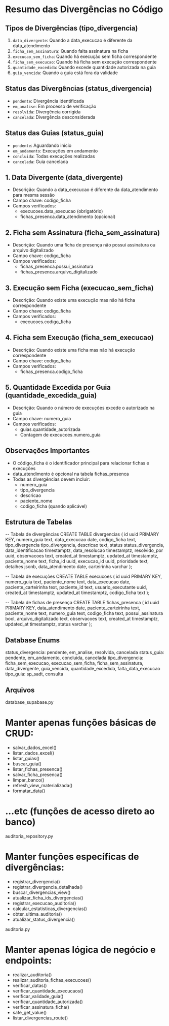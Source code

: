 # Resumo das Divergências no Código

## Tipos de Divergências (tipo_divergencia)

1. `data_divergente`: Quando a data_execucao é diferente da data_atendimento
2. `ficha_sem_assinatura`: Quando falta assinatura na ficha
3. `execucao_sem_ficha`: Quando há execução sem ficha correspondente
4. `ficha_sem_execucao`: Quando há ficha sem execução correspondente
5. `quantidade_excedida`: Quando excede quantidade autorizada na guia
6. `guia_vencida`: Quando a guia está fora da validade

## Status das Divergências (status_divergencia)

* `pendente`: Divergência identificada
* `em_analise`: Em processo de verificação
* `resolvida`: Divergência corrigida
* `cancelada`: Divergência desconsiderada

## Status das Guias (status_guia)

* `pendente`: Aguardando início
* `em_andamento`: Execuções em andamento
* `concluida`: Todas execuções realizadas
* `cancelada`: Guia cancelada

## 1. Data Divergente (data_divergente)

* Descrição: Quando a data_execucao é diferente da data_atendimento para mesma sessão
* Campo chave: codigo_ficha
* Campos verificados:
  * execucoes.data_execucao (obrigatório)
  * fichas_presenca.data_atendimento (opcional)

## 2. Ficha sem Assinatura (ficha_sem_assinatura)

* Descrição: Quando uma ficha de presença não possui assinatura ou arquivo digitalizado
* Campo chave: codigo_ficha
* Campos verificados:
  * fichas_presenca.possui_assinatura
  * fichas_presenca.arquivo_digitalizado

## 3. Execução sem Ficha (execucao_sem_ficha)

* Descrição: Quando existe uma execução mas não há ficha correspondente
* Campo chave: codigo_ficha
* Campos verificados:
  * execucoes.codigo_ficha

## 4. Ficha sem Execução (ficha_sem_execucao)

* Descrição: Quando existe uma ficha mas não há execução correspondente
* Campo chave: codigo_ficha
* Campos verificados:
  * fichas_presenca.codigo_ficha

## 5. Quantidade Excedida por Guia (quantidade_excedida_guia)

* Descrição: Quando o número de execuções excede o autorizado na guia
* Campo chave: numero_guia
* Campos verificados:
  * guias.quantidade_autorizada
  * Contagem de execucoes.numero_guia

## Observações Importantes

* O código_ficha é o identificador principal para relacionar fichas e execuções
* data_atendimento é opcional na tabela fichas_presenca
* Todas as divergências devem incluir:
  * numero_guia
  * tipo_divergencia
  * descricao
  * paciente_nome
  * codigo_ficha (quando aplicável)

## Estrutura de Tabelas


-- Tabela de divergências
CREATE TABLE divergencias (
    id uuid PRIMARY KEY,
    numero_guia text,
    data_execucao date,
    codigo_ficha text,
    tipo_divergencia tipo_divergencia,
    descricao text,
    status status_divergencia,
    data_identificacao timestamptz,
    data_resolucao timestamptz,
    resolvido_por uuid,
    observacoes text,
    created_at timestamptz,
    updated_at timestamptz,
    paciente_nome text,
    ficha_id uuid,
    execucao_id uuid,
    prioridade text,
    detalhes jsonb,
    data_atendimento date,
    carteirinha varchar
);

-- Tabela de execuções
CREATE TABLE execucoes (
    id uuid PRIMARY KEY,
    numero_guia text,
    paciente_nome text,
    data_execucao date,
    paciente_carteirinha text,
    paciente_id text,
    usuario_executante uuid,
    created_at timestamptz,
    updated_at timestamptz,
    codigo_ficha text
);

-- Tabela de fichas de presença
CREATE TABLE fichas_presenca (
    id uuid PRIMARY KEY,
    data_atendimento date,
    paciente_carteirinha text,
    paciente_nome text,
    numero_guia text,
    codigo_ficha text,
    possui_assinatura bool,
    arquivo_digitalizado text,
    observacoes text,
    created_at timestamptz,
    updated_at timestamptz,
    status varchar
);
## Database Enums

status_divergencia:	pendente, em_analise, resolvida, cancelada
status_guia:	pendente, em_andamento, concluida, cancelada
tipo_divergencia:	ficha_sem_execucao, execucao_sem_ficha, ficha_sem_assinatura, data_divergente, guia_vencida, quantidade_excedida, falta_data_execucao
tipo_guia:	sp_sadt, consulta

## Arquivos 


database_supabase.py
# Manter apenas funções básicas de CRUD:
- salvar_dados_excel()
- listar_dados_excel() 
- listar_guias()
- buscar_guia()
- listar_fichas_presenca()
- salvar_ficha_presenca()
- limpar_banco()
- refresh_view_materializada()
- formatar_data()
# ...etc (funções de acesso direto ao banco)

auditoria_repository.py
# Manter funções específicas de divergências:
- registrar_divergencia()
- registrar_divergencia_detalhada() 
- buscar_divergencias_view()
- atualizar_ficha_ids_divergencias()
- registrar_execucao_auditoria()
- calcular_estatisticas_divergencias()
- obter_ultima_auditoria()
- atualizar_status_divergencia()

auditoria.py
# Manter apenas lógica de negócio e endpoints:
- realizar_auditoria()
- realizar_auditoria_fichas_execucoes()
- verificar_datas()
- verificar_quantidade_execucaos()
- verificar_validade_guia()
- verificar_quantidade_autorizada()
- verificar_assinatura_ficha()
- safe_get_value()
- listar_divergencias_route()